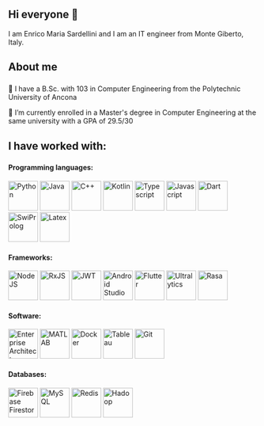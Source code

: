 ## Hi everyone 👋

<p align="left">I am Enrico Maria Sardellini and I am an IT engineer from Monte Giberto, Italy.</p>

###

<h2 align="left">About me</h2>

###

<p align="left">🎯 I have a B.Sc. with 103 in Computer Engineering from the Polytechnic University of Ancona</p>
<p align="left">🌱 I’m currently enrolled in a Master's degree in Computer Engineering at the same university with a GPA of 29.5/30</p>

###   

<h2 align="left">I have worked with:</h2>  

###  

#### Programming languages:
<div>
  <img src="https://cdn.jsdelivr.net/gh/devicons/devicon/icons/python/python-original.svg" height="60rem" title="Python">
  <img src="https://cdn-icons-png.flaticon.com/512/5968/5968282.png" height="60rem" title="Java">
  <img src="https://cdn.jsdelivr.net/gh/devicons/devicon/icons/cplusplus/cplusplus-original.svg" height="60rem" title="C++">  
  <img src="https://cdn.jsdelivr.net/gh/devicons/devicon/icons/kotlin/kotlin-original.svg" height="60rem" title="Kotlin">
  <img src="https://cdn.jsdelivr.net/gh/devicons/devicon/icons/typescript/typescript-original.svg" height="60rem" title="Typescript">
  <img src="https://cdn.jsdelivr.net/gh/devicons/devicon/icons/javascript/javascript-original.svg" height="60rem" title="Javascript">
  <img src="https://cdn.jsdelivr.net/gh/devicons/devicon/icons/dart/dart-original.svg" height="60rem" title="Dart">
  <img src="https://github.com/user-attachments/assets/75569472-a536-4c2f-ba8d-e0ccf74d761d" height="60rem" title="SwiProlog">
  <img src="https://cdn.jsdelivr.net/gh/devicons/devicon/icons/latex/latex-original.svg" height="60rem" title="Latex">
</div>

#### Frameworks:
<div>
  <img src="https://upload.wikimedia.org/wikipedia/commons/d/d9/Node.js_logo.svg" height="60rem" title="NodeJS">
  <img src="https://rxjs.dev/generated/images/marketing/home/Rx_Logo-512-512.png" height="60rem" title="RxJS">
  <img src="https://cdn.worldvectorlogo.com/logos/jwt-3.svg" height="60rem" title="JWT">
  <img src="https://cdn.jsdelivr.net/gh/devicons/devicon/icons/androidstudio/androidstudio-original.svg" height="60rem" title="Android Studio">
  <img src="https://web-strapi.mrmilu.com/uploads/flutter_logo_470e9f7491.png" height="60rem" title="Flutter">
  <img src="https://avatars.githubusercontent.com/u/26833451?s=280&v=4" height="60rem" title="Ultralytics">  
  <img src="https://github.com/user-attachments/assets/700a1ff5-7843-464f-a78e-0dd01af74121" height="60rem" title="Rasa">
</div>

#### Software:
<div>
  <img src="https://media.codeweavers.com/pub/crossover/website/htmlimages/enterprise-architect-icon_1_1.png" height="60rem" title="Enterprise Architect">
  <img src="https://cdn.jsdelivr.net/gh/devicons/devicon/icons/matlab/matlab-original.svg" height="60rem" title="MATLAB"> 
  <img src="https://cdn.jsdelivr.net/gh/devicons/devicon/icons/docker/docker-original.svg" height="60rem" title="Docker">
  <img src="https://cdn.worldvectorlogo.com/logos/tableau-software.svg" height="60rem" title="Tableau"> 
  <img src="https://upload.wikimedia.org/wikipedia/commons/thumb/3/3f/Git_icon.svg/2048px-Git_icon.svg.png" height="60rem" title="Git">
</div>

#### Databases:
<div>
  <img src="https://upload.wikimedia.org/wikipedia/commons/f/fd/Firebase_Logo_%28No_wordmark%29_%282024-%29.svg" height="60rem" title="Firebase Firestore">
  <img src="https://cdn-icons-png.flaticon.com/512/5968/5968313.png" height="60rem" title="MySQL">
  <img src="https://www.geekandjob.com/uploads/wiki/5f6231ac011726c714dfa5bad0c05c4a4c8ad8c4.png" height="60rem" title="Redis">
  <img src="https://cdn.worldvectorlogo.com/logos/hadoop.svg" height="60rem" title="Hadoop">
</div>
